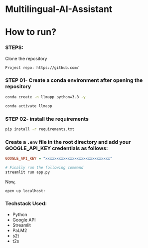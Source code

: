 # Multilingual-AI-Assistant


# How to run?
### STEPS:

Clone the repository

```bash
Project repo: https://github.com/
```
### STEP 01- Create a conda environment after opening the repository

```bash
conda create -n llmapp python=3.8 -y
```

```bash
conda activate llmapp
```


### STEP 02- install the requirements
```bash
pip install -r requirements.txt
```

### Create a `.env` file in the root directory and add your GOOGLE_API_KEY credentials as follows:

```ini
GOOGLE_API_KEY = "xxxxxxxxxxxxxxxxxxxxxxxxxxxxx"
```


```bash
# Finally run the following command
streamlit run app.py
```

Now,
```bash
open up localhost:
```


### Techstack Used:

- Python
- Google API
- Streamlit
- PaLM2
- s2t
- t2s

